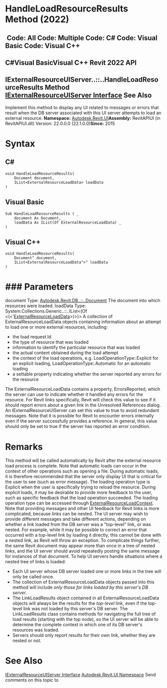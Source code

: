 # HandleLoadResourceResults Method (2022)

﻿
 Code: All Code: Multiple Code: C# Code: Visual Basic Code: Visual C++   
---  
C#Visual BasicVisual C++
Revit 2022 API  
---  
IExternalResourceUIServer..::..HandleLoadResourceResults Method   
[IExternalResourceUIServer Interface](aee37f3f-98e9-79c6-e02d-1b07e3ffd89c.md "IExternalResourceUIServer Interface") See Also  
---  
Implement this method to display any UI related to messages or errors that result when the DB server associated with this UI server attempts to load an external resource. 
**Namespace:** [Autodesk.Revit.UI](e86fd90a-8957-02a6-da7f-ced248966e3e.md "Autodesk.Revit.UI Namespace")**Assembly:** RevitAPIUI (in RevitAPIUI.dll) Version: 22.0.0.0 (22.1.0.0)**Since:** 2015 
# Syntax
C#  
---  
```text
void HandleLoadResourceResults(
	Document document,
	IList<ExternalResourceLoadData> loadData
)
```
  
Visual Basic  
---  
```text
Sub HandleLoadResourceResults ( _
	document As Document, _
	loadData As IList(Of ExternalResourceLoadData) _
)
```
  
Visual C++  
---  
```text
void HandleLoadResourceResults(
	Document^ document, 
	IList<ExternalResourceLoadData^>^ loadData
)
```
  
# ### Parameters
document
    Type: [Autodesk.Revit.DB..::..Document](db03274b-a107-aa32-9034-f3e0df4bb1ec.md "Document Class") The document into which resources were loaded. 
loadData
    Type: System.Collections.Generic..::..IList<(Of <(<'[ExternalResourceLoadData](e2156349-e735-775f-8cfa-4eaa6bda9f3b.md "ExternalResourceLoadData Class")>)>)> A collection of ExternalResourceLoadData objects containing information about an attempt to load one or more external resources, including: 
  * the load request Id
  * the type of resource that was loaded
  * information to identify the particular resource that was loaded
  * the actual content obtained during the load attempt
  * the context of the load operations, e.g. LoadOperationType::Explicit for an explicit loading, LoadOperationType::Automatic for an automatic loading
  * a settable property indicating whether the server reported any errors for the resource

The ExternalResourceLoadData contains a property, ErrorsReported, which the server can use to indicate whether it handled any errors for the resource. 
For Revit links specifically, Revit will check this value to see if it should report errors about a given link in the Unresolved References dialog. An IExternalResourceUIServer can set this value to true to avoid redundant messages.
Note that it is possible for Revit to encounter errors internally even if the server successfully provides a reference. In general, this value should only be set to true if the server has reported an error condition. 
# Remarks
This method will be called automatically by Revit after the external resource load process is complete.
Note that automatic loads can occur in the context of other operations such as opening a file. During automatic loads, it is therefore recommended that the server only display UI that is critical for the user to see (such as error message).
The loading operation type is Explicit when the user is specifically trying to reload the resource. During explicit loads, it may be desirable to provide more feedback to the user, such as specific feedback that the load operation succeeded.
The loading operation type can be accessed through [ExternalResourceLoadContext](225225cb-6161-4681-34f9-1da4a6d50856.md "ExternalResourceLoadContext Class").
Note that providing messages and other UI feedback for Revit links is more complicated, because links can be nested. The UI server may wish to provide different messages and take different actions, depending on whether a link loaded from the DB server was a "top-level" link, or was nested. For example, while it may be possible to correct an error that occurred with a top-level link by loading it directly, this cannot be done with a nested link, as Revit will throw an exception.
To complicate things further, the same Revit document may appear more than once in a tree of nested links, and the UI server should avoid repeatedly posting the same message for instances of that document.
To help UI servers handle situations where a nested tree of links is loaded: 
  * Each UI server whose DB server loaded one or more links in the tree will only be called once.
  * The collection of ExternalResourceLoadData objects passed into this method will include _only those for links loaded by this server's DB server_.
  * The LinkLoadResults object contained in all ExternalResourceLoadData objects will always be the results for the _top-level_ link, even if the top-level link was not loaded by this server's DB server. The LinkLoadResults class contains methods for navigating the full tree of load results (starting with the top node), so the UI server will be able to determine the complete context in which one of its DB server's resources was loaded.
  * Servers should only report results for their own link, whether they are nested or not.

# See Also
[IExternalResourceUIServer Interface](aee37f3f-98e9-79c6-e02d-1b07e3ffd89c.md "IExternalResourceUIServer Interface")
[Autodesk.Revit.UI Namespace](e86fd90a-8957-02a6-da7f-ced248966e3e.md "Autodesk.Revit.UI Namespace")
Send comments on this topic to 